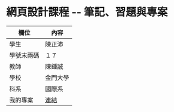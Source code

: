 # 網頁設計課程 -- 筆記、習題與專案

欄位 | 內容
-----|--------
學生 |  陳正沛
學號末兩碼 | １７
教師 | 陳鍾誠
學校 | 金門大學
科系 | 國際系
我的專案 | [連結](myproject.md)
